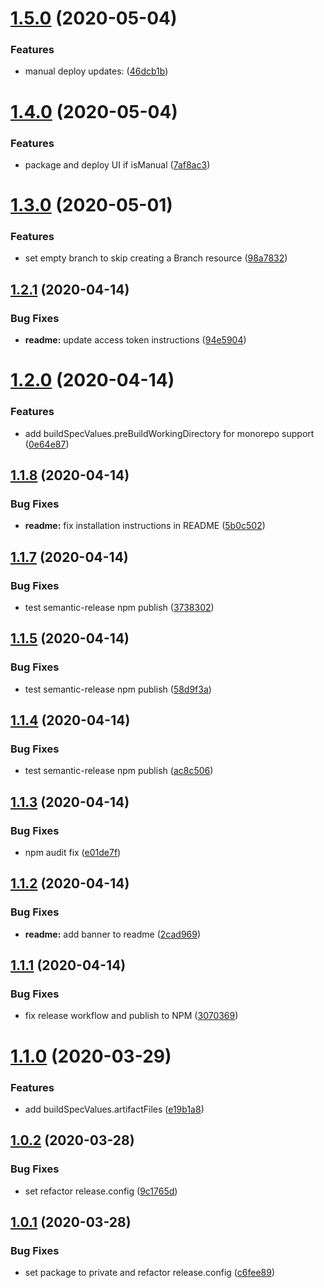 # [1.5.0](https://github.com/wizeline/serverless-amplify-plugin/compare/v1.4.0...v1.5.0) (2020-05-04)


### Features

* manual deploy updates: ([46dcb1b](https://github.com/wizeline/serverless-amplify-plugin/commit/46dcb1b333264c47c049799fa4f84d78fab78e2f))

# [1.4.0](https://github.com/wizeline/serverless-amplify-plugin/compare/v1.3.0...v1.4.0) (2020-05-04)


### Features

* package and deploy UI if isManual ([7af8ac3](https://github.com/wizeline/serverless-amplify-plugin/commit/7af8ac3b779af4d075900708be1a35a7b41b9594))

# [1.3.0](https://github.com/wizeline/serverless-amplify-plugin/compare/v1.2.1...v1.3.0) (2020-05-01)


### Features

* set empty branch to skip creating a Branch resource ([98a7832](https://github.com/wizeline/serverless-amplify-plugin/commit/98a7832e8512ef13fe05b18e07d4e9a7f103fe90))

## [1.2.1](https://github.com/wizeline/serverless-amplify-plugin/compare/v1.2.0...v1.2.1) (2020-04-14)


### Bug Fixes

* **readme:** update access token instructions ([94e5904](https://github.com/wizeline/serverless-amplify-plugin/commit/94e5904432f31d7876459034fd20651f5ab875f0))

# [1.2.0](https://github.com/wizeline/serverless-amplify-plugin/compare/v1.1.8...v1.2.0) (2020-04-14)


### Features

* add buildSpecValues.preBuildWorkingDirectory for monorepo support ([0e64e87](https://github.com/wizeline/serverless-amplify-plugin/commit/0e64e87cc9264ea5f27487eeed44c55305a3a1cd))

## [1.1.8](https://github.com/wizeline/serverless-amplify-plugin/compare/v1.1.7...v1.1.8) (2020-04-14)


### Bug Fixes

* **readme:** fix installation instructions in README ([5b0c502](https://github.com/wizeline/serverless-amplify-plugin/commit/5b0c502dc595cc1f9dc964078509cc4ef40b11eb))

## [1.1.7](https://github.com/wizeline/serverless-amplify-plugin/compare/v1.1.6...v1.1.7) (2020-04-14)


### Bug Fixes

* test semantic-release npm publish ([3738302](https://github.com/wizeline/serverless-amplify-plugin/commit/3738302764634ed6ad0889a28ecf624ecdea552d))

## [1.1.5](https://github.com/wizeline/serverless-amplify-plugin/compare/v1.1.4...v1.1.5) (2020-04-14)


### Bug Fixes

* test semantic-release npm publish ([58d9f3a](https://github.com/wizeline/serverless-amplify-plugin/commit/58d9f3a45d7af816411c81dc43b2f9ff13019833))

## [1.1.4](https://github.com/wizeline/serverless-amplify-plugin/compare/v1.1.3...v1.1.4) (2020-04-14)


### Bug Fixes

* test semantic-release npm publish ([ac8c506](https://github.com/wizeline/serverless-amplify-plugin/commit/ac8c50621b64991be61b02b196091f6048e6f1ae))

## [1.1.3](https://github.com/wizeline/serverless-amplify-plugin/compare/v1.1.2...v1.1.3) (2020-04-14)


### Bug Fixes

* npm audit fix ([e01de7f](https://github.com/wizeline/serverless-amplify-plugin/commit/e01de7fd764331449e99675ddf47b005d7a79a49))

## [1.1.2](https://github.com/wizeline/serverless-amplify-plugin/compare/v1.1.1...v1.1.2) (2020-04-14)


### Bug Fixes

* **readme:** add banner to readme ([2cad969](https://github.com/wizeline/serverless-amplify-plugin/commit/2cad969b79547b8baf1b43d721ab68c28add68c6))

## [1.1.1](https://github.com/wizeline/serverless-amplify-plugin/compare/v1.1.0...v1.1.1) (2020-04-14)


### Bug Fixes

* fix release workflow and publish to NPM ([3070369](https://github.com/wizeline/serverless-amplify-plugin/commit/30703698829a99d774e978023970d8e9db72a5bd))

# [1.1.0](https://github.com/wizeline/serverless-amplify-plugin/compare/v1.0.2...v1.1.0) (2020-03-29)


### Features

* add buildSpecValues.artifactFiles ([e19b1a8](https://github.com/wizeline/serverless-amplify-plugin/commit/e19b1a8125fa96a9807dfac735e1c3e9dcc062bb))

## [1.0.2](https://github.com/wizeline/serverless-amplify-plugin/compare/v1.0.1...v1.0.2) (2020-03-28)


### Bug Fixes

* set refactor release.config ([9c1765d](https://github.com/wizeline/serverless-amplify-plugin/commit/9c1765d521bccabae1a611ed6406c112dfc79658))

## [1.0.1](https://github.com/wizeline/serverless-amplify-plugin/compare/v1.0.0...v1.0.1) (2020-03-28)


### Bug Fixes

* set package to private and refactor release.config ([c6fee89](https://github.com/wizeline/serverless-amplify-plugin/commit/c6fee892ed567887cb0100f90ea2f99f13a3583c))
